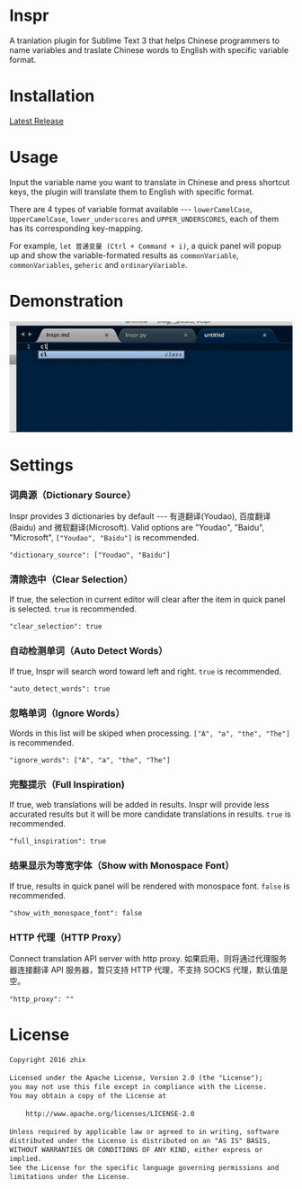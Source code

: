 # Inspr

A tranlation plugin for Sublime Text 3 that helps Chinese programmers to name variables and traslate Chinese words to English with specific variable format.

# Installation

[Latest Release](https://github.com/wzhix/inspr/releases/latest)

# Usage

Input the variable name you want to translate in Chinese and press shortcut keys, the plugin will translate them to English with specific format.

There are 4 types of variable format available --- `lowerCamelCase`, `UpperCamelCase`, `lower_underscores` and `UPPER_UNDERSCORES`, each of them has its corresponding  key-mapping.

For example, `let 普通变量 (Ctrl + Command + i)`, a quick panel will popup up and show the variable-formated results as `commonVariable`, `commonVariables`, `geheric` and `ordinaryVariable`.

# Demonstration

![插件效果](inspr-demo.gif)

# Settings

### 词典源（Dictionary Source）

Inspr provides 3 dictionaries by default --- 有道翻译(Youdao), 百度翻译(Baidu) and 微软翻译(Microsoft). Valid options are "Youdao", "Baidu", "Microsoft", `["Youdao", "Baidu"]` is recommended.
```
"dictionary_source": ["Youdao", "Baidu"]
```

### 清除选中（Clear Selection）

If true, the selection in current editor will clear after the item in quick panel is selected. `true` is recommended.
```
"clear_selection": true
```

### 自动检测单词（Auto Detect Words）

If true, Inspr will search word toward left and right. `true` is recommended.
```
"auto_detect_words": true
```

### 忽略单词（Ignore Words）

Words in this list will be skiped when processing. `["A", "a", "the", "The"]` is recommended.
```
"ignore_words": ["A", "a", "the", "The"]
```

### 完整提示（Full Inspiration)

If true, web translations will be added in results. Inspr will provide less accurated results but it will be more candidate translations in results. `true` is recommended.
```
"full_inspiration": true
```

### 结果显示为等宽字体（Show with Monospace Font）

If true, results in quick panel will be rendered with monospace font. `false` is recommended.
```
"show_with_monospace_font": false
```

### HTTP 代理（HTTP Proxy）

Connect translation API server with http proxy.
如果启用，则将通过代理服务器连接翻译 API 服务器，暂只支持 HTTP 代理，不支持 SOCKS 代理，默认值是空。
```
"http_proxy": ""
```
# License

```
Copyright 2016 zhix

Licensed under the Apache License, Version 2.0 (the "License");
you may not use this file except in compliance with the License.
You may obtain a copy of the License at

    http://www.apache.org/licenses/LICENSE-2.0

Unless required by applicable law or agreed to in writing, software
distributed under the License is distributed on an "AS IS" BASIS,
WITHOUT WARRANTIES OR CONDITIONS OF ANY KIND, either express or implied.
See the License for the specific language governing permissions and
limitations under the License.
```
